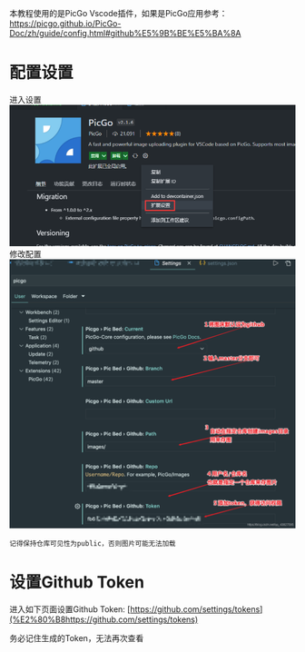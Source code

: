 本教程使用的是PicGo Vscode插件，如果是PicGo应用参考：https://picgo.github.io/PicGo-Doc/zh/guide/config.html#github%E5%9B%BE%E5%BA%8A

# 配置设置

进入设置
![PicGo配置Github图床-2022-03-15-18-00-10-PicGo配置Github图床-image-2022-03-15-17-45-27](https://raw.githubusercontent.com/chan-we/my_note/picbed/PicGo%E9%85%8D%E7%BD%AEGithub%E5%9B%BE%E5%BA%8A-2022-03-15-18-00-10-PicGo%E9%85%8D%E7%BD%AEGithub%E5%9B%BE%E5%BA%8A-image-2022-03-15-17-45-27.png?token=AMDEC2JLCHROPYFDZWLQA7TCGBR6Q)
修改配置
![](https://raw.githubusercontent.com/chan-we/my_note/picbed/test.png?token=AMDEC2PHD5JIA42HNBWFSJLCGBRU4)

`记得保持仓库可见性为public，否则图片可能无法加载`

# 设置Github Token

进入如下页面设置Github Token:
[https://github.com/settings/tokens](%E2%80%B8https://github.com/settings/tokens)

务必记住生成的Token，无法再次查看
